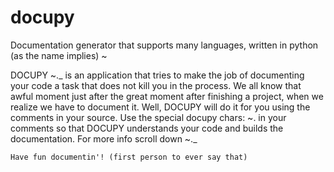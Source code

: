 docupy
======

Documentation generator that supports many languages, written in python (as the name implies) ~

DOCUPY ~._ is an application that tries to make the job of documenting
	your code a task that does not kill you in the process. We all know
	that awful moment just after the great moment after finishing a 
	project, when we realize we have to document it. Well, DOCUPY will do 
	it for you using the comments in your source. Use the special docupy 
	chars: 		~.   in your comments so that DOCUPY understands your code
	and builds the documentation. For more info scroll down ~._

	Have fun documentin'! (first person to ever say that)
